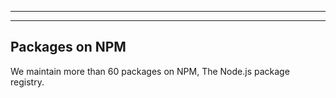 ***

***

## Packages on NPM

We maintain more than 60 packages on NPM, The Node.js package registry.
